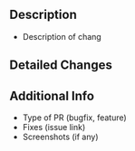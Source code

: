 ## Description
- Description of chang

## Detailed Changes

## Additional Info
- Type of PR (bugfix, feature)
- Fixes (issue link)
- Screenshots (if any)

